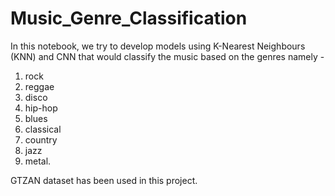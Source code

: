 # Music_Genre_Classification

 In this notebook, we try to develop models using K-Nearest Neighbours (KNN) and CNN that would classify the music based on the genres namely - </br>

1. rock 
2. reggae 
3. disco
4. hip-hop 
5. blues 
6. classical
7. country
8. jazz
9. metal. 

GTZAN dataset has been used in this project.
